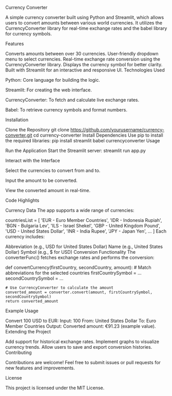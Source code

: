 Currency Converter

A simple currency converter built using Python and Streamlit, which allows users to convert amounts between various world currencies. It utilizes the CurrencyConverter library for real-time exchange rates and the babel library for currency symbols.

Features

Converts amounts between over 30 currencies.
User-friendly dropdown menu to select currencies.
Real-time exchange rate conversion using the CurrencyConverter library.
Displays the currency symbol for better clarity.
Built with Streamlit for an interactive and responsive UI.
Technologies Used

Python: Core language for building the logic.

Streamlit: For creating the web interface.

CurrencyConverter: To fetch and calculate live exchange rates.

Babel: To retrieve currency symbols and format numbers.

Installation

Clone the Repository
git clone https://github.com/yourusername/currency-converter.git
cd currency-converter
Install Dependencies Use pip to install the required libraries:
pip install streamlit babel currencyconverter
Usage

Run the Application 
Start the Streamlit server:
streamlit run app.py

Interact with the Interface

Select the currencies to convert from and to.

Input the amount to be converted.

View the converted amount in real-time.


Code Highlights

Currency Data
The app supports a wide range of currencies:

countriesList = [
    'EUR - Euro Member Countries', 'IDR - Indonesia Rupiah', 'BGN - Bulgaria Lev', 
    'ILS - Israel Shekel', 'GBP - United Kingdom Pound', 'USD - United States Dollar', 
    'INR - India Rupee', 'JPY - Japan Yen', ...
]
Each currency includes:

Abbreviation (e.g., USD for United States Dollar)
Name (e.g., United States Dollar)
Symbol (e.g., $ for USD)
Conversion Functionality
The converterFunc() fetches exchange rates and performs the conversion:

def convertCurrency(firstCountry, secondCountry, amount):
    # Match abbreviations for the selected countries
    firstCountrySymbol = ...
    secondCountrySymbol = ...
    
    # Use CurrencyConverter to calculate the amount
    converted_amount = converter.convert(amount, firstCountrySymbol, secondCountrySymbol)
    return converted_amount
Example Usage

Convert 100 USD to EUR:
Input: 100
From: United States Dollar
To: Euro Member Countries
Output: Converted amount: €91.23 (example value).
Extending the Project

Add support for historical exchange rates.
Implement graphs to visualize currency trends.
Allow users to save and export conversion histories.
Contributing

Contributions are welcome! Feel free to submit issues or pull requests for new features and improvements.

License

This project is licensed under the MIT License.
